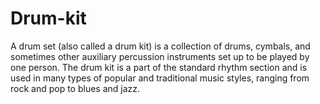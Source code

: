 # Drum-kit
A drum set (also called a drum kit) is a collection of drums, cymbals, and sometimes other auxiliary percussion instruments set up to be played by one person. The drum kit is a part of the standard rhythm section and is used in many types of popular and traditional music styles, ranging from rock and pop to blues and jazz.
